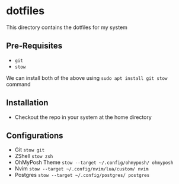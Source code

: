 # dotfiles

This directory contains the dotfiles for my system

## Pre-Requisites

- `git`
- `stow`

We can install both of the above using `sudo apt install git stow` command

## Installation

- Checkout the repo in your system at the home directory

## Configurations

- Git `stow git`
- ZShell `stow zsh`
- OhMyPosh Theme `stow --target ~/.config/ohmyposh/ ohmyposh`
- Nvim `stow --target ~/.config/nvim/lua/custom/ nvim`
- Postgres `stow --target ~/.config/postgres/ postgres`
